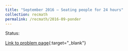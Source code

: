 ```yaml
---
title: "September 2016 – Seating people for 24 hours"
collection: recmath
permalink: /recmath/2016-09-ponder
---
```

Status:

[Link to problem page](https://research.ibm.com/haifa/ponderthis/challenges/September2016.html){:target="_blank"}
